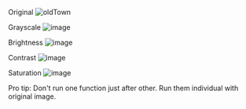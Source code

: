 Original ![oldTown](https://user-images.githubusercontent.com/55661555/131228375-a95deb9e-4e6a-478e-a364-11450e5a9113.jpg)

Grayscale ![image](https://user-images.githubusercontent.com/55661555/131228471-de039468-ba7e-484e-9577-4d16542e2340.png)

Brightness ![image](https://user-images.githubusercontent.com/55661555/131228557-9179ea0d-8574-41f6-b8a9-01fe5a8984de.png)

Contrast ![image](https://user-images.githubusercontent.com/55661555/131228562-dffda4cd-75f6-4753-b20d-944674021bd0.png)

Saturation ![image](https://user-images.githubusercontent.com/55661555/131228583-b68bb422-10e9-44b2-a65b-f47f1ca48cee.png)

Pro tip: Don't run one function just after other. Run them individual with original image.
